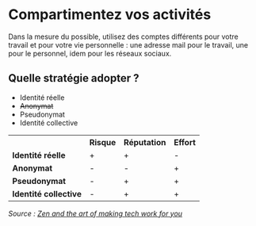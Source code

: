 Compartimentez vos activités
======

Dans la mesure du possible, utilisez des comptes différents pour votre travail et pour votre vie personnelle : une adresse mail pour le travail, une pour le personnel, idem pour les réseaux sociaux. 


Quelle stratégie adopter ?
------

-   Identité réelle
-   ~~Anonymat~~
-   Pseudonymat
-   Identité collective


<table>
    <tbody><tr>
        <th>
        </th>
        <th><b>Risque</b>
        </th>
        <th><b>Réputation</b>
        </th>
        <th><b>Effort</b>
        </th></tr>
        <tr>
        <td><b>Identité réelle</b>
        </td>
        <td>+
        </td>
        <td>+
        </td>
        <td>-
        </td></tr>
        <tr>
        <td><b>Anonymat</b>
        </td>
        <td>-
        </td>
        <td>-
        </td>
        <td>+
        </td></tr>
        <tr>
        <td><b>Pseudonymat</b>
        </td>
        <td>-
        </td>
        <td>+
        </td>
        <td>+
        </td></tr>
        <tr>
        <td><b>Identité collective</b>
        </td>
        <td>-
        </td>
        <td>+
        </td>
        <td>+
        </td></tr>
    </tbody>
</table>
<cite title="source">Source : <a href="https://gendersec.tacticaltech.org/wiki/index.php/Complete_manual#Comparing_strategies">Zen and the art of making tech work for you</a></cite>

